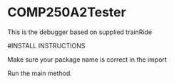 # COMP250A2Tester
This is the debugger based on supplied trainRide

#INSTALL INSTRUCTIONS

Make sure your package name is correct in the import

Run the main method.
